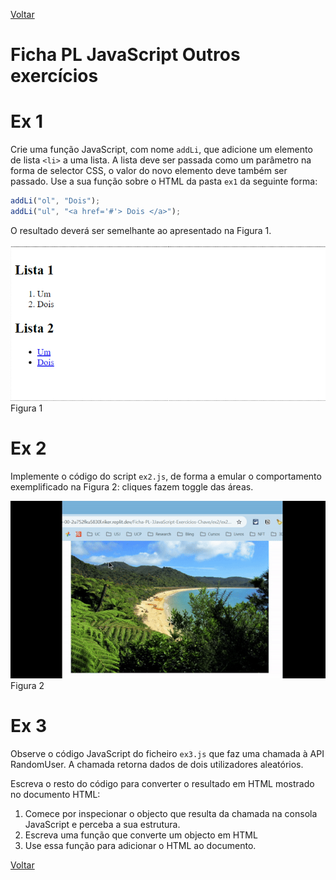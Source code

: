 [Voltar](../main.md)
# Ficha PL JavaScript Outros exercícios



# Ex 1
Crie uma função JavaScript, com nome `addLi`, que adicione um elemento de lista `<li>` a uma lista. A lista deve ser passada como um parâmetro na forma de selector CSS, o valor do novo elemento deve também ser passado.
Use a sua função sobre o HTML da pasta `ex1` da seguinte forma:

```javascript
addLi("ol", "Dois");
addLi("ul", "<a href='#'> Dois </a>");
```

O resultado deverá ser semelhante ao apresentado na Figura 1.

![](assets/fig7.png)
Figura 1


# Ex 2
Implemente o código do script `ex2.js`, de forma a emular o comportamento exemplificado na Figura 2: cliques fazem toggle das áreas.

![](assets/demo.gif)
Figura 2


# Ex 3
Observe o código JavaScript do ficheiro `ex3.js` que faz uma chamada à API RandomUser. A chamada retorna dados de dois utilizadores aleatórios.

Escreva o resto do código para converter o resultado em HTML mostrado no documento HTML:
1. Comece por inspecionar o objecto que resulta da chamada na consola JavaScript e perceba a sua estrutura.
2. Escreva uma função que converte um objecto em HTML 
3. Use essa função para adicionar o HTML ao documento.

[Voltar](../main.md)